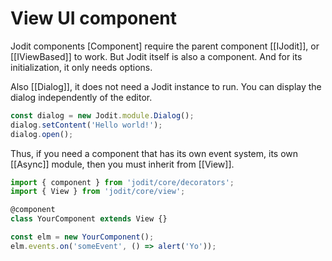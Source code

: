 # View UI component

Jodit components [Component] require the parent component [[IJodit]], or [[IViewBased]] to work.
But Jodit itself is also a component. And for its initialization, it only needs options.

Also [[Dialog]], it does not need a Jodit instance to run.
You can display the dialog independently of the editor.

```js
const dialog = new Jodit.module.Dialog();
dialog.setContent('Hello world!');
dialog.open();
```

Thus, if you need a component that has its own event system, its own [[Async]] module, then you must inherit from [[View]].

```js
import { component } from 'jodit/core/decorators';
import { View } from 'jodit/core/view';

@component
class YourComponent extends View {}

const elm = new YourComponent();
elm.events.on('someEvent', () => alert('Yo'));
```
